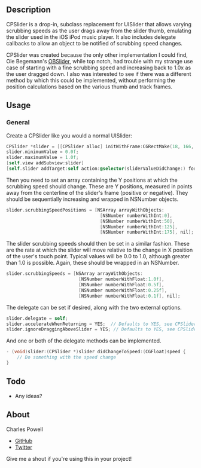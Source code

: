 ## Description

CPSlider is a drop-in, subclass replacement for UISlider that allows varying scrubbing speeds as the user drags away from the slider thumb, emulating the slider used in the iOS iPod music player. It also includes delegate callbacks to allow an object to be notified of scrubbing speed changes.

CPSlider was created because the only other implementation I could find, Ole Begemann's [OBSlider](https://github.com/ole/OBSlider), while top notch, had trouble with my strange use case of starting with a fine scrubbing speed and increasing back to 1.0x as the user dragged down. I also was interested to see if there was a different method by which this could be implemented, without performing the position calculations based on the various thumb and track frames.

## Usage

### General

Create a CPSlider like you would a normal UISlider:

```objective-c
CPSlider *slider = [[CPSlider alloc] initWithFrame:CGRectMake(18, 166, 284, 23)];
slider.minimumValue = 0.0f;
slider.maximumValue = 1.0f;
[self.view addSubview:slider]
[self.slider addTarget:self action:@selector(sliderValueDidChange:) forControlEvents:UIControlEventValueChanged];
```

Then you need to set an array containing the Y positions at which the scrubbing speed should change. These are Y positions, measured in points away from the centerline of the slider's frame (positive or negative). They should be sequentially increasing and wrapped in NSNumber objects.

```objective-c
slider.scrubbingSpeedPositions = [NSArray arrayWithObjects:
                                   [NSNumber numberWithInt:0],
                                   [NSNumber numberWithInt:50], 
                                   [NSNumber numberWithInt:125],
                                   [NSNumber numberWithInt:175], nil];
```

The slider scrubbing speeds should then be set in a similar fashion. These are the rate at which the slider will move relative to the change in X position of the user's touch point. Typical values will be 0.0 to 1.0, although greater than 1.0 is possible. Again, these should be wrapped in an NSNumber.

```objective-c
slider.scrubbingSpeeds = [NSArray arrayWithObjects:
                           [NSNumber numberWithFloat:1.0f],
                           [NSNumber numberWithFloat:0.5f],
                           [NSNumber numberWithFloat:0.25f],
                           [NSNumber numberWithFloat:0.1f], nil];
```

The delegate can be set if desired, along with the two external options.

```objective-c
slider.delegate = self;
slider.accelerateWhenReturning = YES;  // Defaults to YES, see CPSlider.h for info
slider.ignoreDraggingAboveSlider = YES; // Defaults to YES, see CPSlider.h for info
```

And one or both of the delegate methods can be implemented.

```objective-c
- (void)slider:(CPSlider *)slider didChangeToSpeed:(CGFloat)speed {
    // Do something with the speed change
}
```

## Todo
- Any ideas?

## About

Charles Powell
- [GitHub](http://github.com/cbpowell)
- [Twitter](http://twitter.com/seventhcolumn)

Give me a shout if you're using this in your project!